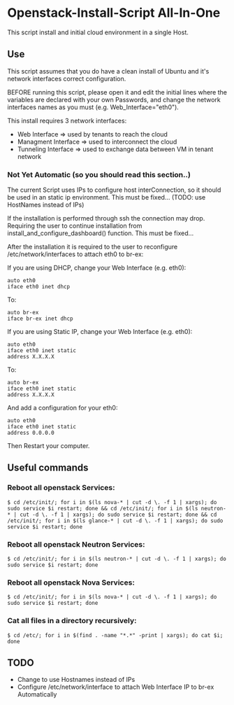Openstack-Install-Script All-In-One
====================================

This script install and initial cloud environment in a single Host.

## Use

This script assumes that you do have a clean install of Ubuntu and it's network interfaces correct configuration.

BEFORE running this script, please open it and edit the initial lines where the variables are declared with your own Passwords, and change the network interfaces names as you must (e.g. Web_Interface="eth0").

This install requires 3 network interfaces:

* Web Interface => used by tenants to reach the cloud
* Managment Interface => used to interconnect the cloud
* Tunneling Interface => used to exchange data between VM in tenant network

### Not Yet Automatic (so you should read this section..)

The current Script uses IPs to configure host interConnection, so it should be used in an static ip environment. This must be fixed... (TODO: use HostNames instead of IPs)

If the installation is performed through ssh the connection may drop. Requiring the user to continue installation from install_and_configure_dashboard() function. This must be fixed...

After the installation it is required to the user to reconfigure /etc/network/interfaces to attach eth0 to br-ex:

If you are using DHCP, change your Web Interface (e.g. eth0):

	auto eth0
	iface eth0 inet dhcp

To:
	
	auto br-ex
	iface br-ex inet dhcp


If you are using Static IP, change your Web Interface (e.g. eth0):

	auto eth0
	iface eth0 inet static
	address X.X.X.X

To:
	
	auto br-ex
	iface eth0 inet static
	address X.X.X.X

And add a configuration for your eth0:

	auto eth0
	iface eth0 inet static
	address 0.0.0.0

Then Restart your computer.


## Useful commands
### Reboot all openstack Services:
	$ cd /etc/init/; for i in $(ls nova-* | cut -d \. -f 1 | xargs); do sudo service $i restart; done && cd /etc/init/; for i in $(ls neutron-* | cut -d \. -f 1 | xargs); do sudo service $i restart; done && cd /etc/init/; for i in $(ls glance-* | cut -d \. -f 1 | xargs); do sudo service $i restart; done

### Reboot all openstack Neutron Services:
	$ cd /etc/init/; for i in $(ls neutron-* | cut -d \. -f 1 | xargs); do sudo service $i restart; done

### Reboot all openstack Nova Services:
	$ cd /etc/init/; for i in $(ls nova-* | cut -d \. -f 1 | xargs); do sudo service $i restart; done

### Cat all files in a directory recursively:
	$ cd /etc/; for i in $(find . -name "*.*" -print | xargs); do cat $i; done


## TODO

* Change to use Hostnames instead of IPs
* Configure /etc/network/interface to attach Web Interface IP to br-ex Automatically